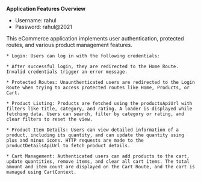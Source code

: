 **Application Features Overview**

 * Username: rahul
 * Password: rahul@2021

This eCommerce application implements user authentication, protected routes, and various product management features.

    * Login: Users can log in with the following credentials:

    * After successful login, they are redirected to the Home Route. Invalid credentials trigger an error message.

    * Protected Routes: Unaunthenticated users are redirected to the Login Route when trying to access protected routes like Home, Products, or Cart.

    * Product Listing: Products are fetched using the productsApiUrl with filters like title, category, and rating. A loader is displayed while fetching data. Users can search, filter by category or rating, and clear filters to reset the view.

    * Product Item Details: Users can view detailed information of a product, including its quantity, and can update the quantity using plus and minus icons. HTTP requests are made to the productDetailsApiUrl to fetch product details.

    * Cart Management: Authenticated users can add products to the cart, update quantities, remove items, and clear all cart items. The total amount and item count are displayed on the Cart Route, and the cart is managed using CartContext.
